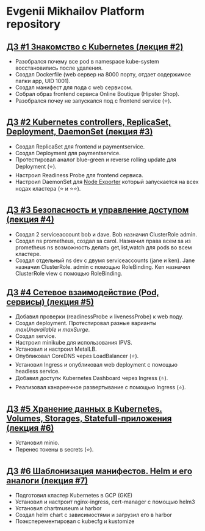 # Evgenii Mikhailov Platform repository

## [ДЗ **#1** Знакомство с Kubernetes (лекция #2)](kubernetes-intro/README.md)
* Разобрался почему все pod в namespace kube-system восстановились после удаления.
* Создал Dockerfile (web сервер на 8000 порту, отдает содержимое папки app, UID 1001).
* Создал манифест для пода с web сервисом.
* Собрал образ frontend сервиса Online Boutique (Hipster Shop).
* Разобрался почеу не запускался под с frontend service (⭐).

## [ДЗ **#2** Kubernetes controllers, ReplicaSet, Deployment, DaemonSet (лекция #3)](kubernetes-controllers/README.md)
* Создал ReplicaSet для frontend и paymentservice.
* Создал Deployment для paymentservice.
* Протестировал аналог blue-green и reverse rolling update для Deployment (⭐).
* Настроил Readiness Probe для frontend сервиса.
* Настроил DaemonSet для [Node Exporter](https://github.com/prometheus/node_exporter) который запускается на всех нодах кластера (⭐ и ⭐⭐).

## [ДЗ **#3** Безопасность и управление доступом (лекция #4)](kubernetes-security/README.md)
* Создал 2 serviceaccount bob и dave. Bob назначил ClusterRole admin.
* Создал ns prometheus, создал sa carol. Назначил права всем sa из prometheus ns возможность делать get,list,watch для pods во всем кластере.
* Создал отдельный ns dev с двумя serviceaccounts (jane и ken). Jane назначил ClusterRole. admin с помощью RoleBinding. Ken назначил ClusterRole view с помощью RoleBinding.

## [ДЗ **#4** Сетевое взаимодействие (Pod, сервисы) (лекция #5)](kubernetes-networks/README.md)
* Добавил проверки (readinessProbe и livenessProbe) к web поду.
* Создал deployment. Протестировал разные варианты *maxUnavailable* и *maxSurge*.
* Создал service.
* Настроил minikube для использования IPVS.
* Установил и настроил MetalLB.
* Опубликовал CoreDNS через LoadBalancer (⭐).
* Установил Ingress и опубликовал web deployment с помощью headless service.
* Добавил доступк Kubernetes Dashboard через Ingress (⭐).
* Реализовал канареечное развертывание с помощью Ingress (⭐).

## [ДЗ **#5** Хранение данных в Kubernetes. Volumes, Storages, Statefull-приложения (лекция #6)](kubernetes-volumes/README.md)
* Установил minio.
* Перенес токены в secrets (⭐).

## [ДЗ **#6** Шаблонизация манифестов. Helm и его аналоги (лекция #7)](kubernetes-templating/README.md)
* Подготовил кластер Kubernetes в GCP (GKE)
* Установил и настроит nginx-ingress, cert-manager с помощью helm3
* Установил chartmuseum и harbor
* Создал helm chart с зависимостями и загрузил его в harbor
* Поэксперементировал с kubecfg и kustomize
